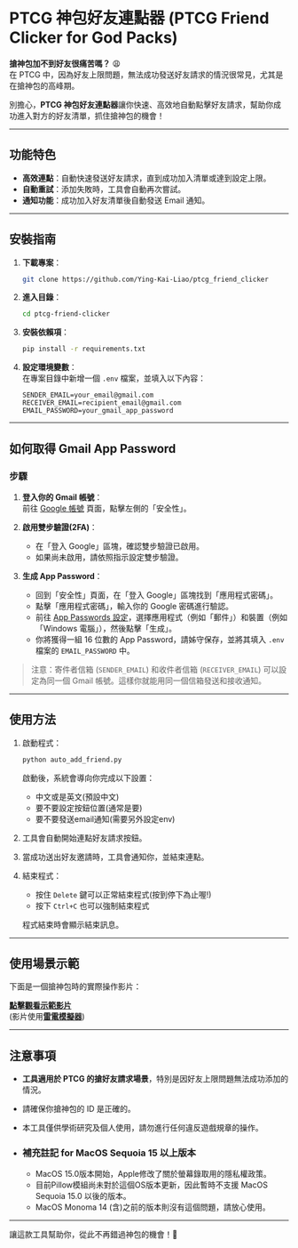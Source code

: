 # PTCG 神包好友連點器 (PTCG Friend Clicker for God Packs)

**搶神包加不到好友很痛苦嗎？** 😩  
在 PTCG 中，因為好友上限問題，無法成功發送好友請求的情況很常見，尤其是在搶神包的高峰期。  

別擔心，**PTCG 神包好友連點器**讓你快速、高效地自動點擊好友請求，幫助你成功進入對方的好友清單，抓住搶神包的機會！  

---

## 功能特色  

- **高效連點**：自動快速發送好友請求，直到成功加入清單或達到設定上限。  
- **自動重試**：添加失敗時，工具會自動再次嘗試。  
- **通知功能**：成功加入好友清單後自動發送 Email 通知。  
<!-- - **自訂點擊速度**：自由調整點擊間隔時間，提升成功率。   -->
---

## 安裝指南  

1. **下載專案**：  
   ```bash
   git clone https://github.com/Ying-Kai-Liao/ptcg_friend_clicker
   ```  

2. **進入目錄**：  
   ```bash
   cd ptcg-friend-clicker
   ```  

3. **安裝依賴項**：  
   ```bash
   pip install -r requirements.txt
   ```  

4. **設定環境變數**：  
   在專案目錄中新增一個 `.env` 檔案，並填入以下內容：  
   ```env
   SENDER_EMAIL=your_email@gmail.com
   RECEIVER_EMAIL=recipient_email@gmail.com
   EMAIL_PASSWORD=your_gmail_app_password
   ```  

---

## 如何取得 Gmail App Password  

### 步驟  

1. **登入你的 Gmail 帳號**：  
   前往 [Google 帳號](https://myaccount.google.com/) 頁面，點擊左側的「安全性」。  

2. **啟用雙步驗證(2FA)**：  
   - 在「登入 Google」區塊，確認雙步驗證已啟用。  
   - 如果尚未啟用，請依照指示設定雙步驗證。  

3. **生成 App Password**：  
   - 回到「安全性」頁面，在「登入 Google」區塊找到「應用程式密碼」。  
   - 點擊「應用程式密碼」，輸入你的 Google 密碼進行驗認。  
   - 前往 [App Passwords 設定](https://myaccount.google.com/apppasswords)，選擇應用程式（例如「郵件」）和裝置（例如「Windows 電腦」），然後點擊「生成」。  
   - 你將獲得一組 16 位數的 App Password，請姊守保存，並將其填入 `.env` 檔案的 `EMAIL_PASSWORD` 中。  
> 注意：寄件者信箱 (`SENDER_EMAIL`) 和收件者信箱 (`RECEIVER_EMAIL`) 可以設定為同一個 Gmail 帳號。這樣你就能用同一個信箱發送和接收通知。


---

## 使用方法  

1. 啟動程式：  
   ```bash
   python auto_add_friend.py
   ```  
   啟動後，系統會導向你完成以下設置：  
   - 中文或是英文(預設中文)
   - 要不要設定按鈕位置(通常是要)
   - 要不要發送email通知(需要另外設定env)

2. 工具會自動開始連點好友請求按鈕。  

3. 當成功送出好友邀請時，工具會通知你，並結束連點。  

4. 結束程式：
   - 按住 `Delete` 鍵可以正常結束程式(按到停下為止喔!)
   - 按下 `Ctrl+C` 也可以強制結束程式
   
   程式結束時會顯示結束訊息。


---

## 使用場景示範  

下面是一個搶神包時的實際操作影片：  

[**點擊觀看示範影片**](https://youtu.be/To456YkSjUo)  
(影片使用[**雷電模擬器**](https://www.ldplayer.tw/blog/24307.html))

---

## 注意事項  

- **工具適用於 PTCG 的搶好友請求場景**，特別是因好友上限問題無法成功添加的情況。  
- 請確保你搶神包的 ID 是正確的。
- 本工具僅供學術研究及個人使用，請勿進行任何違反遊戲規章的操作。  

- ### 補充註記 for MacOS Sequoia 15 以上版本
  - MacOS 15.0版本開始，Apple修改了關於螢幕錄取用的隱私權政策。
  - 目前Pillow模組尚未對於這個OS版本更新，因此暫時不支援 MacOS Sequoia 15.0 以後的版本。
  - MacOS Monoma 14 (含)之前的版本則沒有這個問題，請放心使用。

---  

讓這款工具幫助你，從此不再錯過神包的機會！🎉

